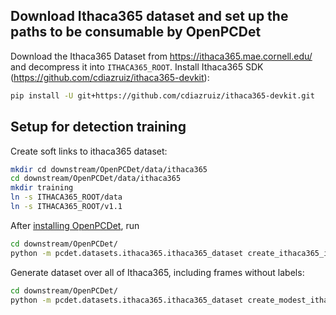## Download Ithaca365 dataset and set up the paths to be consumable by OpenPCDet

Download the Ithaca365 Dataset
from https://ithaca365.mae.cornell.edu/ and decompress it
into `ITHACA365_ROOT`. Install Ithaca365 SDK (https://github.com/cdiazruiz/ithaca365-devkit):

```bash
pip install -U git+https://github.com/cdiazruiz/ithaca365-devkit.git
```

## Setup for detection training

Create soft links to ithaca365 dataset:
```bash
mkdir cd downstream/OpenPCDet/data/ithaca365
cd downstream/OpenPCDet/data/ithaca365
mkdir training
ln -s ITHACA365_ROOT/data
ln -s ITHACA365_ROOT/v1.1
```
After [installing OpenPCDet](../../downstream/OpenPCDet/docs/INSTALL.md), run
```bash
cd downstream/OpenPCDet/
python -m pcdet.datasets.ithaca365.ithaca365_dataset create_ithaca365_info tools/cfgs/dataset_configs/ithaca365_dataset_dynamic_obj.yaml
```
Generate dataset over all of Ithaca365, including frames without labels:
```bash
cd downstream/OpenPCDet/
python -m pcdet.datasets.ithaca365.ithaca365_dataset create_modest_ithaca365_infos tools/cfgs/dataset_configs/ithaca365_dataset_dynamic_obj.yaml
```